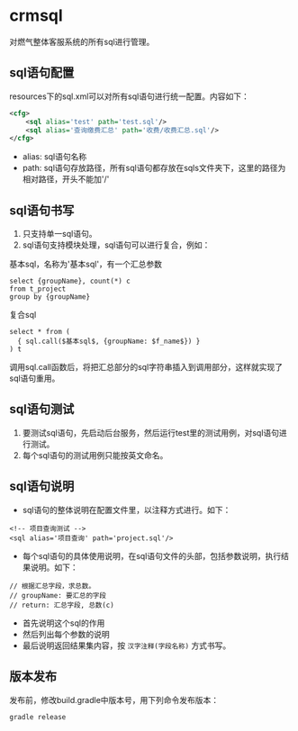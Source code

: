 # crmsql

对燃气整体客服系统的所有sql进行管理。

## sql语句配置

resources下的sql.xml可以对所有sql语句进行统一配置。内容如下：
```xml
<cfg>
	<sql alias='test' path='test.sql'/>
	<sql alias='查询缴费汇总' path='收费/收费汇总.sql'/>
</cfg>
```

- alias: sql语句名称
- path: sql语句存放路径，所有sql语句都存放在sqls文件夹下，这里的路径为相对路径，开头不能加'/'

## sql语句书写

1. 只支持单一sql语句。
2. sql语句支持模块处理，sql语句可以进行复合，例如：

 基本sql，名称为'基本sql'，有一个汇总参数
```
select {groupName}, count(*) c
from t_project
group by {groupName}
```

 复合sql
```
select * from (
  { sql.call($基本sql$, {groupName: $f_name$}) }
) t
```

调用sql.call函数后，将把汇总部分的sql字符串插入到调用部分，这样就实现了sql语句重用。

## sql语句测试

1. 要测试sql语句，先启动后台服务，然后运行test里的测试用例，对sql语句进行测试。
2. 每个sql语句的测试用例只能按英文命名。

## sql语句说明

- sql语句的整体说明在配置文件里，以注释方式进行。如下：

```
<!-- 项目查询测试 -->
<sql alias='项目查询' path='project.sql'/>
```

- 每个sql语句的具体使用说明，在sql语句文件的头部，包括参数说明，执行结果说明。如下：

```
// 根据汇总字段，求总数。
// groupName: 要汇总的字段
// return: 汇总字段, 总数(c)
```

  * 首先说明这个sql的作用
  * 然后列出每个参数的说明
  * 最后说明返回结果集内容，按 `汉字注释(字段名称)` 方式书写。

## 版本发布

发布前，修改build.gradle中版本号，用下列命令发布版本：
```
gradle release
```
